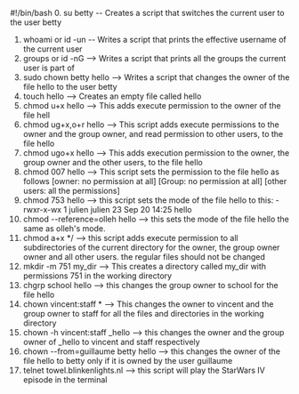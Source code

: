 #!/bin/bash
0. su betty -- Creates a script that switches the current user to the user betty
1. whoami or id -un -- Writes a script that prints the effective username of the current user
2. groups or id -nG --> Writes a script that prints all the groups the current user is part of
3. sudo chown betty hello --> Writes a script that changes the owner of the file hello to the user betty
4. touch hello --> Creates an empty file called hello
5. chmod u+x hello --> This adds execute permission to the owner of the file hell
6. chmod ug+x,o+r hello --> This script adds execute permissions to the owner and the group owner, and read permission to other users, to the file hello
7. chmod ugo+x hello --> This adds execution permission to the owner, the group owner and the other users, to the file hello
8. chmod 007 hello --> This script sets the permission to the file hello as follows [owner: no permission at all] [Group: no permission at all] [other users: all the permissions]
9. chmod 753 hello --> this script sets the mode of the file hello to this: -rwxr-x-wx 1 julien julien 23 Sep 20 14:25 hello
10. chmod --reference=olleh hello --> this sets the mode of the file hello the same as olleh's mode.
11. chmod a+x */ --> this script adds execute permission to all subdirectories of the current directory for the owner, the group owner owner and all other users. the regular files should not be changed
12. mkdir -m 751 my_dir --> This creates a directory called my_dir with permissions 751 in the working directory
13. chgrp school hello --> this changes the group owner to school for the file hello
14. chown vincent:staff * --> This changes the owner to vincent and the group owner to staff for all the files and directories in the working directory
15. chown -h vincent:staff _hello --> this changes the owner and the group owner of _hello to vincent and staff respectively
16. chown --from=guillaume betty hello --> this changes the owner of the file hello to betty only if it is owned by the user guillaume
17. telnet towel.blinkenlights.nl --> this script will play the StarWars IV episode in the terminal
